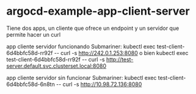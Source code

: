# argocd-example-app-client-server
Tiene dos apps, un cliente que ofrece un endpoint y un servidor que permite hacer un curl

app cliente servidor funcionando Submariner:
kubectl exec test-client-6d4bbfc58d-rr92f -- curl -s http://242.0.1.253:8080
o bien
kubectl exec test-client-6d4bbfc58d-rr92f -- curl -s http://test-server.default.svc.clusterset.local:8080

app cliente servidor sin funcionar Submariner:
kubectl exec test-client-6d4bbfc58d-6n8tn -- curl -s http://10.98.72.136:8080
